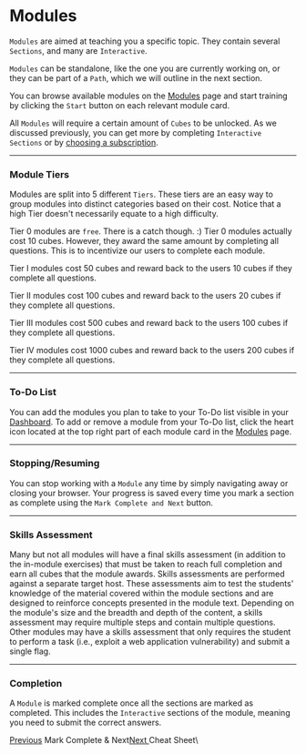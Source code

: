 # Modules

`Modules` are aimed at teaching you a specific topic. They contain several `Sections`, and many are `Interactive`.

`Modules` can be standalone, like the one you are currently working on, or they can be part of a `Path`, which we will outline in the next section.

You can browse available modules on the [Modules](https://academy.hackthebox.com/modules) page and start training by clicking the `Start` button on each relevant module card.

All `Modules` will require a certain amount of  `Cubes` to be unlocked. As we discussed previously, you can get more by completing `Interactive Sections` or by [choosing a subscription](https://academy.hackthebox.com/billing).

***

### Module Tiers

Modules are split into 5 different `Tiers`. These tiers are an easy way to group modules into distinct categories based on their cost. Notice that a high Tier doesn't necessarily equate to a high difficulty.

Tier 0 modules are `free`. There is a catch though. :) Tier 0 modules actually cost 10  cubes. However, they award the same amount by completing all questions. This is to incentivize our users to complete each module.

Tier I modules cost 50  cubes and reward back to the users 10  cubes if they complete all questions.

Tier II modules cost 100  cubes and reward back to the users 20  cubes if they complete all questions.

Tier III modules cost 500  cubes and reward back to the users 100  cubes if they complete all questions.

Tier IV modules cost 1000  cubes and reward back to the users 200  cubes if they complete all questions.

***

### To-Do List

You can add the modules you plan to take to your To-Do list visible in your [Dashboard](https://academy.hackthebox.com/dashboard). To add or remove a module from your To-Do list, click the heart icon located at the top right part of each module card in the [Modules](https://academy.hackthebox.com/modules) page.

***

### Stopping/Resuming

You can stop working with a `Module` any time by simply navigating away or closing your browser. Your progress is saved every time you mark a section as complete using the `Mark Complete and Next` button.

***

### Skills Assessment

Many but not all modules will have a final skills assessment (in addition to the in-module exercises) that must be taken to reach full completion and earn all cubes that the module awards. Skills assessments are performed against a separate target host. These assessments aim to test the students' knowledge of the material covered within the module sections and are designed to reinforce concepts presented in the module text. Depending on the module's size and the breadth and depth of the content, a skills assessment may require multiple steps and contain multiple questions. Other modules may have a skills assessment that only requires the student to perform a task (i.e., exploit a web application vulnerability) and submit a single flag.

***

### Completion

A `Module` is marked complete once all the sections are marked as completed. This includes the `Interactive` sections of the module, meaning you need to submit the correct answers.

[ Previous](https://academy.hackthebox.com/module/15/section/453) Mark Complete & Next[Next ](https://academy.hackthebox.com/module/15/section/37) Cheat Sheet\
